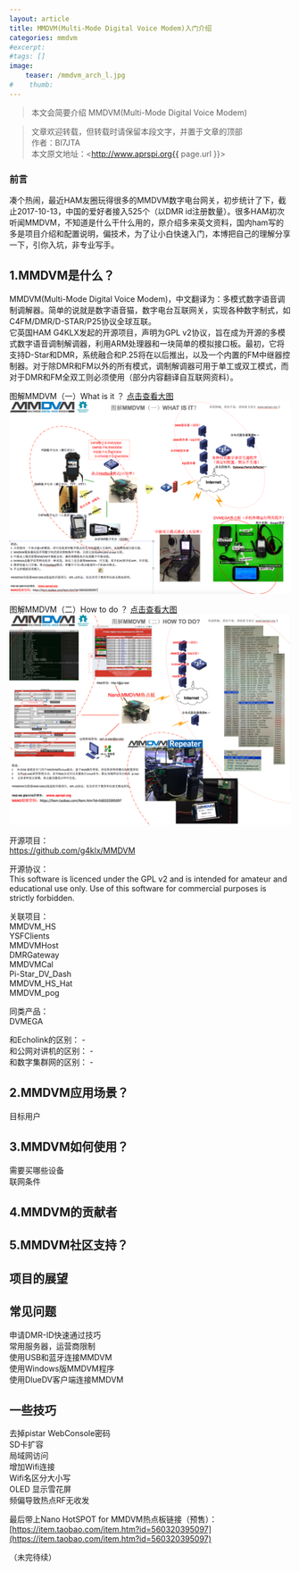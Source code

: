 ```yaml
---
layout: article
title: MMDVM(Multi-Mode Digital Voice Modem)入门介绍
categories: mmdvm
#excerpt:
#tags: []
image:
    teaser: /mmdvm_arch_l.jpg
#    thumb:
---
```



> 本文会简要介绍 MMDVM(Multi-Mode Digital Voice Modem)

> 文章欢迎转载，但转载时请保留本段文字，并置于文章的顶部  
> 作者：BI7JTA  
> 本文原文地址：<http://www.aprspi.org{{ page.url }}>

### 前言

凑个热闹，最近HAM友圈玩得很多的MMDVM数字电台网关，初步统计了下，截止2017-10-13，中国的爱好者接入525个（以DMR id注册数量）。很多HAM初次听闻MMDVM，不知道是什么干什么用的，原介绍多来英文资料，国内ham写的多是项目介绍和配置说明，偏技术，为了让小白快速入门，本博把自己的理解分享一下，引你入坑，非专业写手。


## 1.MMDVM是什么？

MMDVM(Multi-Mode Digital Voice Modem)，中文翻译为：多模式数字语音调制调解器。简单的说就是数字语音猫，数字电台互联网关，实现各种数字制式，如C4FM/DMR/D-STAR/P25协议全球互联。  
它英国HAM G4KLX发起的开源项目，声明为GPL v2协议，旨在成为开源的多模式数字语音调制解调器，利用ARM处理器和一块简单的模拟接口板。最初，它将支持D-Star和DMR，系统融合和P.25将在以后推出，以及一个内置的FM中继器控制器。对于除DMR和FM以外的所有模式，调制解调器可用于单工或双工模式，而对于DMR和FM全双工则必须使用（部分内容翻译自互联网资料）。  


图解MMDVM（一）What is it ？  [点击查看大图](http://www.aprspi.org/images/What-is-mmdvm.png) 
![osc_archi](/images/What-is-mmdvm.png)
  

图解MMDVM（二）How to do ？  [点击查看大图](http://www.aprspi.org/images/How-to-do-mmdvm.jpg) 
![osc_archi](/images/How-to-do-mmdvm.jpg)

开源项目：  
https://github.com/g4klx/MMDVM  

开源协议：  
This software is licenced under the GPL v2 and is intended for amateur and educational use only. Use of this software for commercial purposes is strictly forbidden.  

关联项目：  
MMDVM_HS  
YSFClients  
MMDVMHost  
DMRGateway  
MMDVMCal    
Pi-Star_DV_Dash  
MMDVM_HS_Hat   
MMDVM_pog  

同类产品：   
DVMEGA 

和Echolink的区别： -    
和公网对讲机的区别： -   
和数字集群网的区别： -    

## 2.MMDVM应用场景？
目标用户

## 3.MMDVM如何使用？
需要买哪些设备  
联网条件

## 4.MMDVM的贡献者
 

## 5.MMDVM社区支持？


## 项目的展望

## 常见问题
申请DMR-ID快速通过技巧  
常用服务器，运营商限制  
使用USB和蓝牙连接MMDVM  
使用Windows版MMDVM程序  
使用DlueDV客户端连接MMDVM  

## 一些技巧
去掉pistar WebConsole密码  
SD卡扩容  
局域网访问  
增加Wifi连接  
Wifi名区分大小写  
OLED 显示雪花屏  
频偏导致热点RF无收发  

最后带上Nano HotSPOT for MMDVM热点板链接（预售）：  
[https://item.taobao.com/item.htm?id=560320395097](https://item.taobao.com/item.htm?id=560320395097)



（未完待续）





